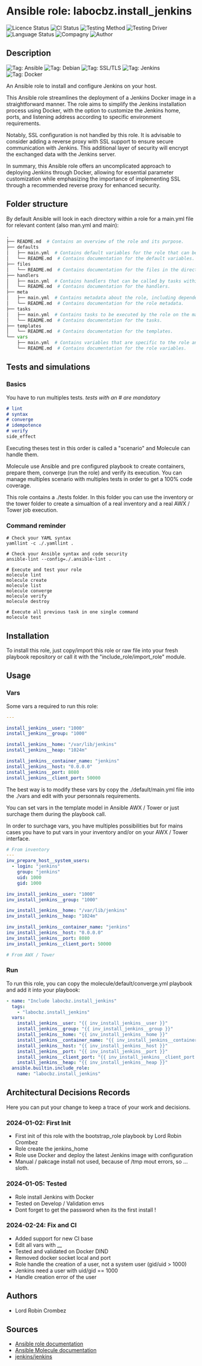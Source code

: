 # Ansible role: labocbz.install_jenkins

![Licence Status](https://img.shields.io/badge/licence-MIT-brightgreen)
![CI Status](https://img.shields.io/badge/CI-success-brightgreen)
![Testing Method](https://img.shields.io/badge/Testing%20Method-Ansible%20Molecule-blueviolet)
![Testing Driver](https://img.shields.io/badge/Testing%20Driver-docker-blueviolet)
![Language Status](https://img.shields.io/badge/language-Ansible-red)
![Compagny](https://img.shields.io/badge/Compagny-Labo--CBZ-blue)
![Author](https://img.shields.io/badge/Author-Lord%20Robin%20Crombez-blue)

## Description

![Tag: Ansible](https://img.shields.io/badge/Tech-Ansible-orange)
![Tag: Debian](https://img.shields.io/badge/Tech-Debian-orange)
![Tag: SSL/TLS](https://img.shields.io/badge/Tech-SSL%2FTLS-orange)
![Tag: Jenkins](https://img.shields.io/badge/Tech-Jenkins-orange)
![Tag: Docker](https://img.shields.io/badge/Tech-Docker-orange)

An Ansible role to install and configure Jenkins on your host.

This Ansible role streamlines the deployment of a Jenkins Docker image in a straightforward manner. The role aims to simplify the Jenkins installation process using Docker, with the option to customize the Jenkins home, ports, and listening address according to specific environment requirements.

Notably, SSL configuration is not handled by this role. It is advisable to consider adding a reverse proxy with SSL support to ensure secure communication with Jenkins. This additional layer of security will encrypt the exchanged data with the Jenkins server.

In summary, this Ansible role offers an uncomplicated approach to deploying Jenkins through Docker, allowing for essential parameter customization while emphasizing the importance of implementing SSL through a recommended reverse proxy for enhanced security.

## Folder structure

By default Ansible will look in each directory within a role for a main.yml file for relevant content (also man.yml and main):

```PYTHON
.
├── README.md  # Contains an overview of the role and its purpose.
├── defaults
│   ├── main.yml  # Contains default variables for the role that can be overridden by users.
│   └── README.md  # Contains documentation for the default variables.
├── files
│   └── README.md  # Contains documentation for the files in the directory.
├── handlers
│   ├── main.yml  # Contains handlers that can be called by tasks within the role.
│   └── README.md  # Contains documentation for the handlers.
├── meta
│   ├── main.yml  # Contains metadata about the role, including dependencies and supported platforms.
│   └── README.md  # Contains documentation for the role metadata.
├── tasks
│   ├── main.yml  # Contains tasks to be executed by the role on the managed nodes.
│   └── README.md  # Contains documentation for the tasks.
├── templates
│   └── README.md  # Contains documentation for the templates.
└── vars
    ├── main.yml  # Contains variables that are specific to the role and are not meant to be overridden.
    └── README.md  # Contains documentation for the role variables.
```

## Tests and simulations

### Basics

You have to run multiples tests. *tests with an # are mandatory*

```MARKDOWN
# lint
# syntax
# converge
# idempotence
# verify
side_effect
```

Executing theses test in this order is called a "scenario" and Molecule can handle them.

Molecule use Ansible and pre configured playbook to create containers, prepare them, converge (run the role) and verify its execution.
You can manage multiples scenario with multiples tests in order to get a 100% code coverage.

This role contains a ./tests folder. In this folder you can use the inventory or the tower folder to create a simualtion of a real inventory and a real AWX / Tower job execution.

### Command reminder

```SHELL
# Check your YAML syntax
yamllint -c ./.yamllint .

# Check your Ansible syntax and code security
ansible-lint --config=./.ansible-lint .

# Execute and test your role
molecule lint
molecule create
molecule list
molecule converge
molecule verify
molecule destroy

# Execute all previous task in one single command
molecule test
```

## Installation

To install this role, just copy/import this role or raw file into your fresh playbook repository or call it with the "include_role/import_role" module.

## Usage

### Vars

Some vars a required to run this role:

```YAML
---

install_jenkins__user: "1000"
install_jenkins__group: "1000"

install_jenkins__home: "/var/lib/jenkins"
install_jenkins__heap: "1024m"

install_jenkins__container_name: "jenkins"
install_jenkins__host: "0.0.0.0"
install_jenkins__port: 8080
install_jenkins__client_port: 50000

```

The best way is to modify these vars by copy the ./default/main.yml file into the ./vars and edit with your personnals requirements.

You can set vars in the template model in Ansible AWX / Tower or just surchage them during the playbook call.

In order to surchage vars, you have multiples possibilities but for mains cases you have to put vars in your inventory and/or on your AWX / Tower interface.

```YAML
# From inventory
---
inv_prepare_host__system_users:
  - login: "jenkins"
    group: "jenkins"
    uid: 1000
    gid: 1000

inv_install_jenkins__user: "1000"
inv_install_jenkins__group: "1000"

inv_install_jenkins__home: "/var/lib/jenkins"
inv_install_jenkins__heap: "1024m"

inv_install_jenkins__container_name: "jenkins"
inv_install_jenkins__host: "0.0.0.0"
inv_install_jenkins__port: 8080
inv_install_jenkins__client_port: 50000

```

```YAML
# From AWX / Tower

```

### Run

To run this role, you can copy the molecule/default/converge.yml playbook and add it into your playbook:

```YAML
- name: "Include labocbz.install_jenkins"
  tags:
    - "labocbz.install_jenkins"
  vars:
    install_jenkins__user: "{{ inv_install_jenkins__user }}"
    install_jenkins__group: "{{ inv_install_jenkins__group }}"
    install_jenkins__home: "{{ inv_install_jenkins__home }}"
    install_jenkins__container_name: "{{ inv_install_jenkins__container_name }}"
    install_jenkins__host: "{{ inv_install_jenkins__host }}"
    install_jenkins__port: "{{ inv_install_jenkins__port }}"
    install_jenkins__client_port: "{{ inv_install_jenkins__client_port }}"
    install_jenkins__heap: "{{ inv_install_jenkins__heap }}"
  ansible.builtin.include_role:
    name: "labocbz.install_jenkins"
```

## Architectural Decisions Records

Here you can put your change to keep a trace of your work and decisions.

### 2024-01-02: First Init

* First init of this role with the bootstrap_role playbook by Lord Robin Crombez
* Role create the jenkins_home
* Role use Docker and deploy the latest Jenkins image with configuration
* Manual / pakcage install not used, because of /tmp mout errors, so ... sloth.

### 2024-01-05: Tested

* Role install Jenkins with Docker
* Tested on Develop / Validation envs
* Dont forget to get the password when its the first install !

### 2024-02-24: Fix and CI

* Added support for new CI base
* Edit all vars with __
* Tested and validated on Docker DIND
* Removed docker socket local and port
* Role handle the creation of a user, not a system user (gid/uid > 1000)
* Jenkins need a user with uid/gid == 1000
* Handle creation error of the user

## Authors

* Lord Robin Crombez

## Sources

* [Ansible role documentation](https://docs.ansible.com/ansible/latest/playbook_guide/playbooks_reuse_roles.html)
* [Ansible Molecule documentation](https://molecule.readthedocs.io/)
* [jenkins/jenkins](https://hub.docker.com/r/jenkins/jenkins)